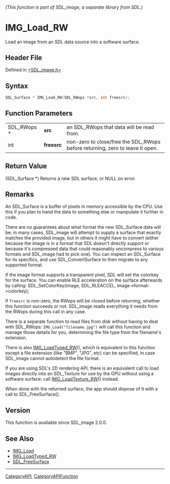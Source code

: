 ###### (This function is part of SDL_image, a separate library from SDL.)
# IMG_Load_RW

Load an image from an SDL data source into a software surface.

## Header File

Defined in [<SDL_image.h>](https://github.com/libsdl-org/SDL_image/blob/SDL2/include/SDL_image.h)

## Syntax

```c
SDL_Surface * IMG_Load_RW(SDL_RWops *src, int freesrc);
```

## Function Parameters

|             |             |                                                                               |
| ----------- | ----------- | ----------------------------------------------------------------------------- |
| SDL_RWops * | **src**     | an SDL_RWops that data will be read from.                                     |
| int         | **freesrc** | non-zero to close/free the SDL_RWops before returning, zero to leave it open. |

## Return Value

(SDL_Surface *) Returns a new SDL surface, or NULL on error.

## Remarks

An SDL_Surface is a buffer of pixels in memory accessible by the CPU. Use
this if you plan to hand the data to something else or manipulate it
further in code.

There are no guarantees about what format the new SDL_Surface data will be;
in many cases, SDL_image will attempt to supply a surface that exactly
matches the provided image, but in others it might have to convert (either
because the image is in a format that SDL doesn't directly support or
because it's compressed data that could reasonably uncompress to various
formats and SDL_image had to pick one). You can inspect an SDL_Surface for
its specifics, and use SDL_ConvertSurface to then migrate to any supported
format.

If the image format supports a transparent pixel, SDL will set the colorkey
for the surface. You can enable RLE acceleration on the surface afterwards
by calling: SDL_SetColorKey(image, SDL_RLEACCEL, image->format->colorkey);

If `freesrc` is non-zero, the RWops will be closed before returning,
whether this function succeeds or not. SDL_image reads everything it needs
from the RWops during this call in any case.

There is a separate function to read files from disk without having to deal
with SDL_RWops: `IMG_Load("filename.jpg")` will call this function and
manage those details for you, determining the file type from the filename's
extension.

There is also [IMG_LoadTyped_RW](IMG_LoadTyped_RW)(), which is equivalent
to this function except a file extension (like "BMP", "JPG", etc) can be
specified, in case SDL_image cannot autodetect the file format.

If you are using SDL's 2D rendering API, there is an equivalent call to
load images directly into an SDL_Texture for use by the GPU without using a
software surface: call [IMG_LoadTexture_RW](IMG_LoadTexture_RW)() instead.

When done with the returned surface, the app should dispose of it with a
call to SDL_FreeSurface().

## Version

This function is available since SDL_image 2.0.0.

## See Also

- [IMG_Load](IMG_Load)
- [IMG_LoadTyped_RW](IMG_LoadTyped_RW)
- [SDL_FreeSurface](SDL_FreeSurface)

----
[CategoryAPI](CategoryAPI), [CategoryAPIFunction](CategoryAPIFunction)

